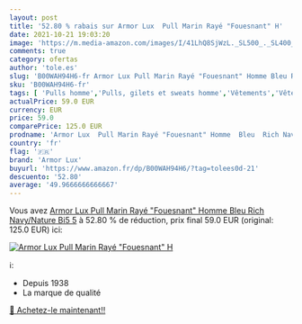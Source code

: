 ```yaml
---
layout: post
title: '52.80 % rabais sur Armor Lux  Pull Marin Rayé "Fouesnant" H'
date: 2021-10-21 19:03:20
image: 'https://m.media-amazon.com/images/I/41LhQ8SjWzL._SL500_._SL400_.jpg'
comments: true
category: ofertas
author: 'tole.es'
slug: 'B00WAH94H6-fr Armor Lux Pull Marin Rayé "Fouesnant" Homme Bleu Rich...'
sku: 'B00WAH94H6-fr'
tags: [ 'Pulls homme','Pulls, gilets et sweats homme','Vêtements','Vêtements homme','armor lux', ]
actualPrice: 59.0 EUR
currency: EUR
price: 59.0
comparePrice: 125.0 EUR
prodname: 'Armor Lux  Pull Marin Rayé "Fouesnant" Homme  Bleu  Rich Navy/Nature Bi5   5'
country: 'fr'
flag: '🇫🇷'
brand: 'Armor Lux'
buyurl: 'https://www.amazon.fr/dp/B00WAH94H6/?tag=tolees0d-21'
descuento: '52.80'
average: '49.9666666666667'
---
```


Vous avez [Armor Lux  Pull Marin Rayé "Fouesnant" Homme  Bleu  Rich Navy/Nature Bi5   5](https://www.amazon.fr/dp/B00WAH94H6/?tag=tolees0d-21)  à  52.80 % de réduction, prix final  59.0 EUR (original: 125.0 EUR) ici:

[![Armor Lux  Pull Marin Rayé "Fouesnant" H](https://m.media-amazon.com/images/I/41LhQ8SjWzL._SL500_._SL400_.jpg)](https://www.amazon.fr/dp/B00WAH94H6/?tag=tolees0d-21)

ℹ️:

- Depuis 1938
- La marque de qualité

[🛒 Achetez-le maintenant!!](https://www.amazon.fr/dp/B00WAH94H6/?tag=tolees0d-21)
